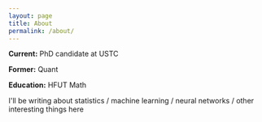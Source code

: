 ```yaml
---
layout: page
title: About
permalink: /about/
---
```






**Current:** PhD candidate at USTC

**Former:** Quant

**Education:** HFUT Math

I'll be writing about statistics / machine learning / neural networks / other interesting things here
